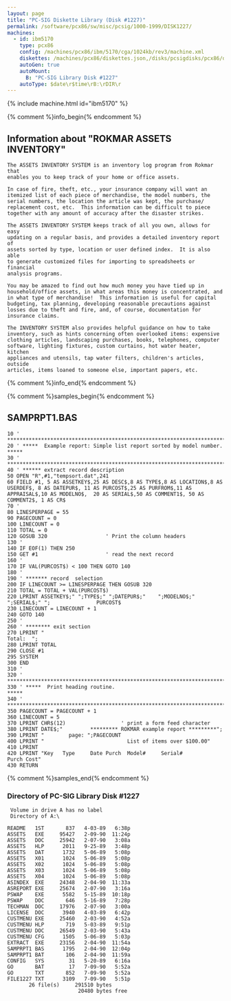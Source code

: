 ```yaml
---
layout: page
title: "PC-SIG Diskette Library (Disk #1227)"
permalink: /software/pcx86/sw/misc/pcsig/1000-1999/DISK1227/
machines:
  - id: ibm5170
    type: pcx86
    config: /machines/pcx86/ibm/5170/cga/1024kb/rev3/machine.xml
    diskettes: /machines/pcx86/diskettes.json,/disks/pcsigdisks/pcx86/diskettes.json
    autoGen: true
    autoMount:
      B: "PC-SIG Library Disk #1227"
    autoType: $date\r$time\rB:\rDIR\r
---
```


{% include machine.html id="ibm5170" %}

{% comment %}info_begin{% endcomment %}

## Information about "ROKMAR ASSETS INVENTORY"

    The ASSETS INVENTORY SYSTEM is an inventory log program from Rokmar that
    enables you to keep track of your home or office assets.
    
    In case of fire, theft, etc., your insurance company will want an
    itemized list of each piece of merchandise, the model numbers, the
    serial numbers, the location the article was kept, the purchase/
    replacement cost, etc.  This information can be difficult to piece
    together with any amount of accuracy after the disaster strikes.
    
    The ASSETS INVENTORY SYSTEM keeps track of all you own, allows for easy
    updating on a regular basis, and provides a detailed inventory report of
    assets sorted by type, location or user defined index.  It is also able
    to generate customized files for importing to spreadsheets or financial
    analysis programs.
    
    You may be amazed to find out how much money you have tied up in
    household/office assets, in what areas this money is concentrated, and
    in what type of merchandise!  This information is useful for capital
    budgeting, tax planning, developing reasonable precautions against
    losses due to theft and fire, and, of course, documentation for
    insurance claims.
    
    The INVENTORY SYSTEM also provides helpful guidance on how to take
    inventory, such as hints concerning often overlooked items: expensive
    clothing articles, landscaping purchases, books, telephones, computer
    software, lighting fixtures, custom curtains, hot water heater, kitchen
    appliances and utensils, tap water filters, children's articles, outside
    articles, items loaned to someone else, important papers, etc.
{% comment %}info_end{% endcomment %}

{% comment %}samples_begin{% endcomment %}

## SAMPRPT1.BAS

```bas
10 ' ************************************************************************
20 ' *****  Example report: Simple list report sorted by model number.  *****
30 ' ************************************************************************
40 ' ****** extract record description
50 OPEN "R",#1,"tempsort.dat",241
60 FIELD #1, 5 AS ASSETKEY$,25 AS DESC$,8 AS TYPE$,8 AS LOCATION$,8 AS USERDEF$, 8 AS DATEPUR$, 11 AS PURCOST$,25 AS PURFROM$,11 AS APPRAISAL$,10 AS MODELNO$,  20 AS SERIAL$,50 AS COMMENT1$, 50 AS COMMENT2$, 1 AS CR$
70 '
80 LINESPERPAGE = 55
90 PAGECOUNT = 0
100 LINECOUNT = 0
110 TOTAL = 0
120 GOSUB 320                   ' Print the column headers
130 '
140 IF EOF(1) THEN 250
150 GET #1                      ' read the next record
160 '
170 IF VAL(PURCOST$) < 100 THEN GOTO 140
180 '
190 ' ******* record  selection
200 IF LINECOUNT >= LINESPERPAGE THEN GOSUB 320
210 TOTAL = TOTAL + VAL(PURCOST$)
220 LPRINT ASSETKEY$;" ";TYPE$;" ";DATEPUR$;"    ";MODELNO$;" ";SERIAL$;" ";               PURCOST$
230 LINECOUNT = LINECOUNT + 1
240 GOTO 140
250 '
260 ' ******** exit section
270 LPRINT "                                                      Total:  ";
280 LPRINT TOTAL
290 CLOSE #1
295 SYSTEM
300 END
310 '
320 ' ************************************************************************
330 ' *****  Print heading routine.                                   *****
340 ' ************************************************************************
350 PAGECOUNT = PAGECOUNT + 1
360 LINECOUNT = 5
370 LPRINT CHR$(12)                  ' print a form feed character
380 LPRINT DATE$;"         ********* ROKMAR example report *********";
390 LPRINT "        page: ";PAGECOUNT
400 LPRINT "                           List of items over $100.00"
410 LPRINT
420 LPRINT "Key   Type     Date Purch  Model#     Serial#              Purch Cost"
430 RETURN
```

{% comment %}samples_end{% endcomment %}

### Directory of PC-SIG Library Disk #1227

     Volume in drive A has no label
     Directory of A:\

    README   1ST       837   4-03-89   6:38p
    ASSETS   EXE     95427   2-09-90  11:24p
    ASSETS   DOC     25942   2-07-90   3:08a
    ASSETS   HLP      2011   9-25-89   3:48p
    ASSETS   DAT      1732   5-06-89   5:08p
    ASSETS   X01      1024   5-06-89   5:08p
    ASSETS   X02      1024   5-06-89   5:08p
    ASSETS   X03      1024   5-06-89   5:08p
    ASSETS   X04      1024   5-06-89   5:08p
    ASINDEX  EXE     24348   2-04-90  11:33a
    ASREPORT EXE     25674   2-07-90   3:16a
    PSWAP    EXE      5582   5-15-89  10:18p
    PSWAP    DOC       646   5-16-89   7:28p
    TECHMAN  DOC     17976   2-07-90   3:00a
    LICENSE  DOC      3940   4-03-89   6:42p
    CUSTMENU EXE     25460   2-03-90   4:52a
    CUSTMENU HLP       719   5-03-89   9:51p
    CUSTMENU DOC     26549   2-03-90   5:43a
    CUSTMENU CFG      1505   5-06-89   5:03p
    EXTRACT  EXE     23156   2-04-90  11:54a
    SAMPRPT1 BAS      1795   2-04-90  12:04p
    SAMPRPT1 BAT       106   2-04-90  11:59a
    CONFIG   SYS        31   5-20-89   6:16a
    GO       BAT        17   7-09-90   5:52a
    GO       TXT       852   7-09-90   5:52a
    FILE1227 TXT      3109   7-09-90   5:51p
           26 file(s)     291510 bytes
                           20480 bytes free
